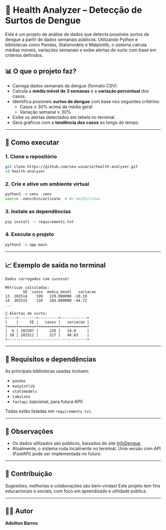 # 🦠 Health Analyzer – Detecção de Surtos de Dengue

Este é um projeto de análise de dados que detecta possíveis surtos de dengue a partir de dados semanais públicos. Utilizando Python e bibliotecas como Pandas, Statsmodels e Matplotlib, o sistema calcula médias móveis, variações semanais e exibe alertas de surto com base em critérios definidos.

## 📊 O que o projeto faz?

- Carrega dados semanais da dengue (formato CSV).
- Calcula a **média móvel de 3 semanas** e a **variação percentual** dos casos.
- Identifica possíveis **surtos de dengue** com base nos seguintes critérios:
  - Casos ≥ 30% acima da média geral
  - Variação semanal ≥ 30%
- Exibe os alertas detectados em tabela no terminal.
- Gera gráficos com a **tendência dos casos** ao longo do tempo.

---

## 🚀 Como executar

### 1. Clone o repositório

```bash
git clone https://github.com/seu-usuario/health-analyzer.git
cd health-analyzer
````

### 2. Crie e ative um ambiente virtual

```bash
python3 -m venv .venv
source .venv/bin/activate  # No macOS/Linux
```

### 3. Instale as dependências

```bash
pip install -r requirements.txt
```

### 4. Execute o projeto

```bash
python3 -m app.main
```

---

## 📈 Exemplo de saída no terminal

```
Dados carregados com sucesso!

Métricas calculadas:
        SE  casos  media_movel   variacao
13  202514    199   220.000000 -18.10
14  202515    110   184.000000 -44.72
...

🔴 Alertas de surto:
+----+--------+---------+------------+
|    |     SE |   casos |   variacao |
+====+========+=========+============+
|  6 | 202507 |     228 |   14.0     |
| 10 | 202511 |     217 |   48.63    |
+------------------------------------+
```

---

## 🧪 Requisitos e dependências

As principais bibliotecas usadas incluem:

* `pandas`
* `matplotlib`
* `statsmodels`
* `tabulate`
* `fastapi` (opcional, para futura API)

Todas estão listadas em `requirements.txt`.

---

## 📌 Observações

* Os dados utilizados são públicos, baixados do site [InfoDengue](https://info.dengue.mat.br/).
* Atualmente, o sistema roda localmente no terminal. Uma versão com API (FastAPI) pode ser implementada no futuro.

---

## 🤝 Contribuição

Sugestões, melhorias e colaborações são bem-vindas! Este projeto tem fins educacionais e sociais, com foco em aprendizado e utilidade pública.

---

## 🧑‍💻 Autor

**Adeilton Barros**

